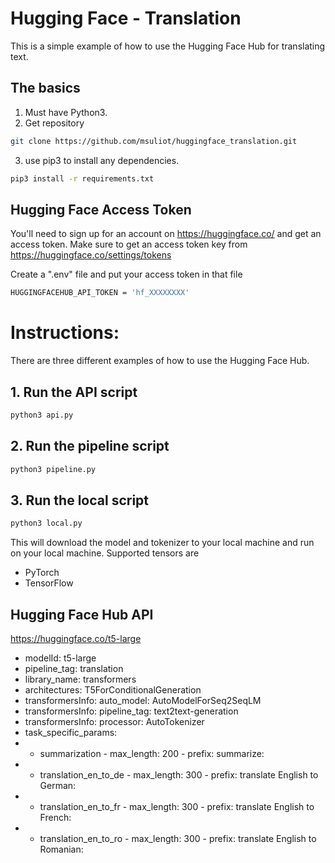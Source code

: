 # Hugging Face - Translation

This is a simple example of how to use the Hugging Face Hub for translating text.

## The basics

1. Must have Python3.
2. Get repository
```bash
git clone https://github.com/msuliot/huggingface_translation.git 
```
3. use pip3 to install any dependencies.
```bash
pip3 install -r requirements.txt
```

## Hugging Face Access Token

You'll need to sign up for an account on https://huggingface.co/ and get an access token.
Make sure to get an access token key from https://huggingface.co/settings/tokens

Create a ".env" file and put your access token in that file
```bash
HUGGINGFACEHUB_API_TOKEN = 'hf_XXXXXXXX'
```

# Instructions:

There are three different examples of how to use the Hugging Face Hub.

## 1. Run the API script
```bash
python3 api.py
```

## 2. Run the pipeline script
```bash
python3 pipeline.py
```

## 3. Run the local script
```bash
python3 local.py
```
This will download the model and tokenizer to your local machine and run on your local machine.
Supported tensors are 
- PyTorch 
- TensorFlow

## Hugging Face Hub API 
https://huggingface.co/t5-large
- modelId: t5-large
- pipeline_tag: translation
- library_name: transformers
- architectures: T5ForConditionalGeneration
- transformersInfo: auto_model: AutoModelForSeq2SeqLM
- transformersInfo: pipeline_tag: text2text-generation
- transformersInfo: processor: AutoTokenizer
- task_specific_params:
- - summarization - max_length: 200 - prefix: summarize: 
- - translation_en_to_de - max_length: 300 - prefix: translate English to German: 
- - translation_en_to_fr - max_length: 300 - prefix: translate English to French: 
- - translation_en_to_ro - max_length: 300 - prefix: translate English to Romanian: